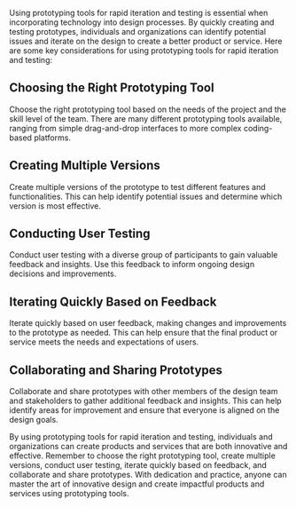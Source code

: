 
Using prototyping tools for rapid iteration and testing is essential when incorporating technology into design processes. By quickly creating and testing prototypes, individuals and organizations can identify potential issues and iterate on the design to create a better product or service. Here are some key considerations for using prototyping tools for rapid iteration and testing:

Choosing the Right Prototyping Tool
-----------------------------------

Choose the right prototyping tool based on the needs of the project and the skill level of the team. There are many different prototyping tools available, ranging from simple drag-and-drop interfaces to more complex coding-based platforms.

Creating Multiple Versions
--------------------------

Create multiple versions of the prototype to test different features and functionalities. This can help identify potential issues and determine which version is most effective.

Conducting User Testing
-----------------------

Conduct user testing with a diverse group of participants to gain valuable feedback and insights. Use this feedback to inform ongoing design decisions and improvements.

Iterating Quickly Based on Feedback
-----------------------------------

Iterate quickly based on user feedback, making changes and improvements to the prototype as needed. This can help ensure that the final product or service meets the needs and expectations of users.

Collaborating and Sharing Prototypes
------------------------------------

Collaborate and share prototypes with other members of the design team and stakeholders to gather additional feedback and insights. This can help identify areas for improvement and ensure that everyone is aligned on the design goals.

By using prototyping tools for rapid iteration and testing, individuals and organizations can create products and services that are both innovative and effective. Remember to choose the right prototyping tool, create multiple versions, conduct user testing, iterate quickly based on feedback, and collaborate and share prototypes. With dedication and practice, anyone can master the art of innovative design and create impactful products and services using prototyping tools.
